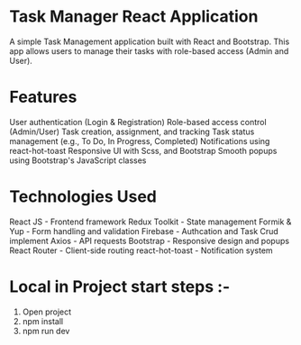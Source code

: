 # Task Manager React Application

A simple Task Management application built with React and Bootstrap. This app allows users to manage their tasks with role-based access (Admin and User).

# Features
User authentication (Login & Registration)
Role-based access control (Admin/User)
Task creation, assignment, and tracking
Task status management (e.g., To Do, In Progress, Completed)
Notifications using react-hot-toast
Responsive UI with Scss, and Bootstrap
Smooth popups using Bootstrap's JavaScript classes


# Technologies Used
React JS - Frontend framework
Redux Toolkit - State management
Formik & Yup - Form handling and validation
Firebase - Authcation and Task Crud implement
Axios - API requests
Bootstrap - Responsive design and popups
React Router - Client-side routing
react-hot-toast - Notification system

# Local in Project start steps :- 
1) Open project
1) npm install
2) npm run dev
